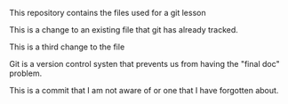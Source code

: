 This repository contains the files used for a git lesson

This is a change to an existing file that git has already tracked.

This is a third change to the file

Git is a version control systen that prevents us from having the "final doc" problem.

This is a commit that I am not aware of or one that I have forgotten about.
